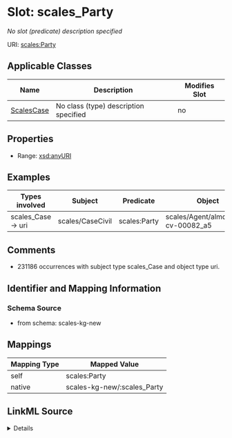 

# Slot: scales_Party


_No slot (predicate) description specified_





URI: [scales:Party](http://schemas.scales-okn.org/rdf/scales#Party)



<!-- no inheritance hierarchy -->





## Applicable Classes

| Name | Description | Modifies Slot |
| --- | --- | --- |
| [ScalesCase](../classes/ScalesCase.md) | No class (type) description specified |  no  |







## Properties

* Range: [xsd:anyURI](xsd:anyURI)






## Examples

| Types involved | Subject | Predicate | Object |
| --- | --- | --- | --- |
| scales_Case → uri | scales/CaseCivil | scales:Party | scales/Agent/almd;;1:16-cv-00082_a5 |


## Comments

* 231186 occurrences with subject type scales_Case and object type uri.

## Identifier and Mapping Information







### Schema Source


* from schema: scales-kg-new




## Mappings

| Mapping Type | Mapped Value |
| ---  | ---  |
| self | scales:Party |
| native | scales-kg-new/:scales_Party |




## LinkML Source

<details>

```yaml
name: scales_Party
description: No slot (predicate) description specified
comments:
- 231186 occurrences with subject type scales_Case and object type uri.
examples:
- description: scales_Case → uri
  object:
    example_object: scales/Agent/almd;;1:16-cv-00082_a5
    example_object_type: uri
    example_predicate: scales:Party
    example_subject: scales/CaseCivil
    example_subject_type: scales_Case
from_schema: scales-kg-new
rank: 1000
slot_uri: scales:Party
alias: scales_Party
domain_of:
- scales_Case
range: uri

```
</details>